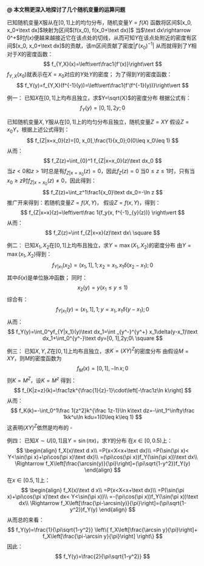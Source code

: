 **@ 本文稍更深入地探讨了几个随机变量的运算问题**

已知随机变量$X$服从在$[0,1]$上的均匀分布，随机变量$Y=f(X)$
函数将区间$[x_0, x_0+\text dx]$映射为区间$[f(x_0), f(x_0+\text dx)]$
当$\text dx\rightarrow 0^+$时$f(x)$便越来越接近它在该点处的切线，从而可知$Y$在该点处附近的密度有区间$[x_0, x_0+\text dx]$的贡献，该m区间贡献了密度$|f'(x_0)^{-1}|$
从而就得到了$Y$相对于$X$的密度函数：
$$
f_{Y,X}(x)=\left\vert\frac1{f'(x)}\right\vert
$$
$f_{Y, X}(x_0)$就表示在$X=x_0$对应的$Y$处$Y$的密度；
为了得到$Y$的密度函数：
$$
f_Y(y)=f_{Y,X}(f^{-1}(y))=\left\vert\frac1{f'(f^{-1}(y))}\right\vert
$$

例一：
已知$X$在$[0, 1]$上均布且独立，求$Y=\sqrt{X}$的密度分布
根据公式有：
$$
f_Y(y)=[0, 1], 2y; 0
$$

已知随机变量$X, Y$服从在$[0, 1]$上的均匀分布且独立，随机变量$Z=XY$
假设$Z=x_0Y$，根据上述公式得到：
$$
f_{Z|x=x_0}(z)=[0, x_0],\frac{1}{x_0};0(0\leq x_0\leq 1)
$$
从而： 
$$
f_Z(z)=\int_{0}^1 f_{Z|x=x_0}(z)\text dx_0
$$
当$z<0$和$z>1$时总是有$f_{Z|x=x_0}(z)=0$，因此$f_Z(z)=0$
当$0\leq z\leq 1$时，只有当$x_0\geq z$时$f_{Z|x=x_0}(z)\neq 0$，因此得到：
$$
f_Z(z)=\int_z^1\frac1{x_0}\text dx_0=-\ln z
$$
推广开来得到：若随机变量$Z=f(X, Y)$，
假设$Z=f(x, Y)$，得到：
$$
f_{Z|x=x}(z)=\left\vert\frac 1{f_y(x, f^{-1}_{y}(z))} \right\vert
$$
从而：
$$
f_Z(z)=\int f_{Z|x=x}(z)\text dx\ \square
$$

例二：
已知$X_1, X_2$在$[0, 1]$上均布且独立，求$Y=\max(X_1, X_2)$的密度分布
由$Y=\max(x_1, X_2)$得到：
$$
f_{Y|x_1}(x_2)=(x_1, 1], 1;x_2=x_1, x_1\delta(x_2-x_1);0
$$
其中$\delta(x)$是单位脉冲函数；
同时：
$$
x_2(y)=y(x_1\leq y\leq 1)
$$
综合有：
$$
f_{Y|x_1}(y)=(x_1, 1], 1;y=x_1, x_1\delta(y-x_1);0
$$
从而：
$$
f_Y(y)=\int_0^yf_{Y|x_1}(y)\text dx_1=\int _{y^-}^{y^+} x_1\delta(y-x_1)\text dx_1+\int_0^{y^-}\text dy=[0, 1],2y;0\ \square
$$

例三：
已知$X, Y, Z$在$[0, 1]$上均布且独立，求$K=(XY)^Z$的密度分布
由假设$M=XY$，则$M$的密度函数为
$$
f_M(x)=[0, 1],-\ln x;0
$$
则$K=M^Z$，设$K=M^z$
得到：
$$
f_{K|z=z}(k)=\frac1zk^{\frac{1}{z}-1}\cdot\left[-\frac1z\ln k\right]
$$
从而：
$$
f_K(k)=-\int_0^1\frac 1{z^2}k^{\frac 1z-1}\ln k\text dz=-\int_1^\infty\frac 1kk^u\ln kdu=1(0\leq k\leq 1)
$$
这表明$(XY)^Z$依然是均布的 $\square$

例四：
已知$X\sim U[0, 1]$且$Y=\sin(\pi x)$，求$Y$的分布
在$x\in [0, 0.5)$上：
$$
\begin{align}
f_X(x)\text d x\\
=P(x<X<x+\text dx)\\
=P(\sin(\pi x)< Y<\sin(\pi x)+\pi\cos(\pi x)\text dx)\\
=(\pi\cos(\pi x))f_Y(\sin(\pi x))\text dx\\
\Rightarrow
f_X\left[\frac{\arcsin(y)}{\pi}\right]=(\pi\sqrt{1-y^2})f_Y(y)
\end{align}
$$
在$x\in [0.5, 1]$上：
$$
\begin{align}
f_X(x)\text d x\\
=P(x<X<x+\text dx)\\
=P(\sin(\pi x)+\pi\cos(\pi x)\text dx< Y<\sin(\pi x))\\
=-(\pi\cos(\pi x))f_Y(\sin(\pi x))\text dx\\
\Rightarrow
f_X\left[\frac{\pi-\arcsin(y)}{\pi}\right]=(\pi\sqrt{1-y^2})f_Y(y)
\end{align}
$$
从而总的来看：
$$
f_Y(y)=\frac{1}{\pi\sqrt{1-y^2}}
\left\{
f_X\left[\frac{\arcsin y}{\pi}\right]+
f_X\left[\frac{\pi-\arcsin y}{\pi}\right]
\right\}
$$
因此：
$$
f_Y(y)=\frac{2}{\pi\sqrt{1-y^2}}
$$
